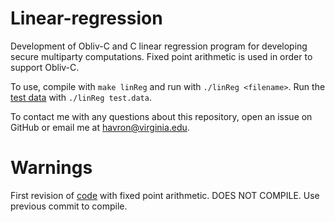 # Linear-regression
Development of Obliv-C and C linear regression program for developing secure multiparty computations. Fixed point arithmetic is used in order to support Obliv-C.

To use, compile with `make linReg` and run with `./linReg <filename>`. 
Run the [test data](test.data) with `./linReg test.data`.

To contact me with any questions about this repository, open an issue on GitHub or email me at havron@virginia.edu.

# Warnings
First revision of [code](linReg.c) with fixed point arithmetic. DOES NOT COMPILE. Use previous commit to compile.